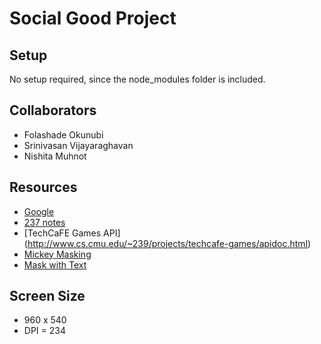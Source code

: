 # Social Good Project

## Setup
No setup required, since the node_modules folder is included.

## Collaborators 
+ Folashade Okunubi
+ Srinivasan Vijayaraghavan
+ Nishita Muhnot


## Resources
+ [Google](google.com)
+ [237 notes](cs.cmu.edu/~237)
+ [TechCaFE Games API] (http://www.cs.cmu.edu/~239/projects/techcafe-games/apidoc.html)
+ [Mickey Masking](http://thenittygritty.co/css-masking)
+ [Mask with Text](http://trentwalton.com/2011/05/19/mask-image-text/)

## Screen Size 
+ 960 x 540
+ DPI = 234 
